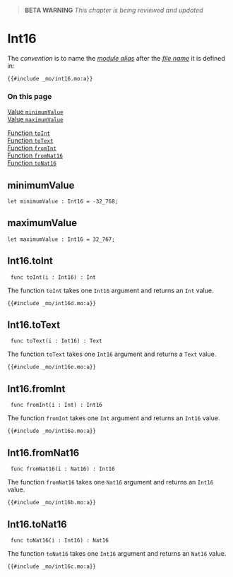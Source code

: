 > **BETA WARNING** _This chapter is being reviewed and updated_

# Int16

The _convention_ is to name the [_module alias_](/common-programming-concepts/modules.html#type-imports-and-renaming) after the [_file name_](/common-programming-concepts/modules.html#imports) it is defined in:

```motoko, run
{{#include _mo/int16.mo:a}}
```

### On this page

[Value `minimumValue`](#minimumvalue)  
[Value `maximumValue`](#maximumvalue)

[Function `toInt`](#int16toint)  
[Function `toText`](#int16totext)  
[Function `fromInt`](#int16fromint)  
[Function `fromNat16`](#int16fromnat16)  
[Function `toNat16`](#int16tonat16)

## minimumValue

```motoko
let minimumValue : Int16 = -32_768;
```

## maximumValue

```motoko
let maximumValue : Int16 = 32_767;
```

## Int16.toInt

```motoko
 func toInt(i : Int16) : Int
```

The function `toInt` takes one `Int16` argument and returns an `Int` value.

```motoko, run
{{#include _mo/int16d.mo:a}}
```

## Int16.toText

```motoko
 func toText(i : Int16) : Text
```

The function `toText` takes one `Int16` argument and returns a `Text` value.

```motoko, run
{{#include _mo/int16e.mo:a}}
```

## Int16.fromInt

```motoko
 func fromInt(i : Int) : Int16
```

The function `fromInt` takes one `Int` argument and returns an `Int16` value.

```motoko, run
{{#include _mo/int16a.mo:a}}
```

## Int16.fromNat16

```motoko
 func fromNat16(i : Nat16) : Int16
```

The function `fromNat16` takes one `Nat16` argument and returns an `Int16` value.

```motoko, run
{{#include _mo/int16b.mo:a}}
```

## Int16.toNat16

```motoko
 func toNat16(i : Int16) : Nat16
```

The function `toNat16` takes one `Int16` argument and returns an `Nat16` value.

```motoko, run
{{#include _mo/int16c.mo:a}}
```
